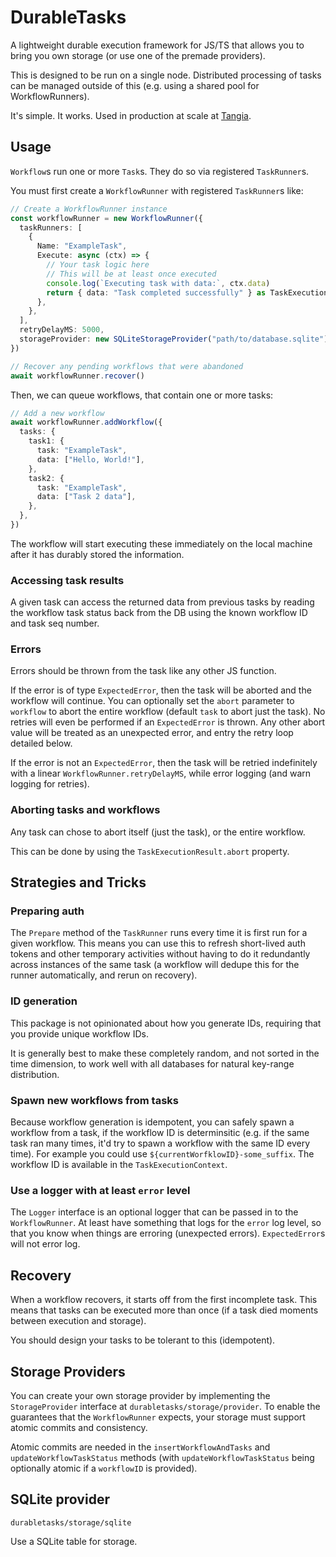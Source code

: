 # DurableTasks

A lightweight durable execution framework for JS/TS that allows you to bring you own storage (or use one of the premade providers).

This is designed to be run on a single node. Distributed processing of tasks can be managed outside of this (e.g. using a shared pool for WorkflowRunners).

It's simple. It works. Used in production at scale at [Tangia](https://www.tangia.co).

## Usage

`Workflow`s run one or more `Task`s. They do so via registered `TaskRunner`s.

You must first create a `WorkflowRunner` with registered `TaskRunner`s like:

```ts
// Create a WorkflowRunner instance
const workflowRunner = new WorkflowRunner({
  taskRunners: [
    {
      Name: "ExampleTask",
      Execute: async (ctx) => {
        // Your task logic here
        // This will be at least once executed
        console.log(`Executing task with data:`, ctx.data)
        return { data: "Task completed successfully" } as TaskExecutionResult
      },
    },
  ],
  retryDelayMS: 5000,
  storageProvider: new SQLiteStorageProvider("path/to/database.sqlite"),
})

// Recover any pending workflows that were abandoned
await workflowRunner.recover()
```

Then, we can queue workflows, that contain one or more tasks:

```ts
// Add a new workflow
await workflowRunner.addWorkflow({
  tasks: {
    task1: {
      task: "ExampleTask",
      data: ["Hello, World!"],
    },
    task2: {
      task: "ExampleTask",
      data: ["Task 2 data"],
    },
  },
})
```

The workflow will start executing these immediately on the local machine after it has durably stored the information.

### Accessing task results

A given task can access the returned data from previous tasks by reading the workflow task status back from the DB using the known workflow ID and task seq number.

### Errors

Errors should be thrown from the task like any other JS function.

If the error is of type `ExpectedError`, then the task will be aborted and the workflow will continue. You can optionally set the `abort` parameter to `workflow` to abort the entire workflow (default `task` to abort just the task). No retries will even be performed if an `ExpectedError` is thrown. Any other abort value will be treated as an unexpected error, and entry the retry loop detailed below.

If the error is not an `ExpectedError`, then the task will be retried indefinitely with a linear `WorkflowRunner.retryDelayMS`, while error logging (and warn logging for retries).

### Aborting tasks and workflows

Any task can chose to abort itself (just the task), or the entire workflow.

This can be done by using the `TaskExecutionResult.abort` property.

## Strategies and Tricks

### Preparing auth

The `Prepare` method of the `TaskRunner` runs every time it is first run for a given workflow. This means you can use this to refresh short-lived auth tokens and other temporary activities without having to do it redundantly across instances of the same task (a workflow will dedupe this for the runner automatically, and rerun on recovery).

### ID generation

This package is not opinionated about how you generate IDs, requiring that you provide unique workflow IDs.

It is generally best to make these completely random, and not sorted in the time dimension, to work well with all databases for natural key-range distribution.

### Spawn new workflows from tasks

Because workflow generation is idempotent, you can safely spawn a workflow from a task, if the workflow ID is determinsitic (e.g. if the same task ran many times, it'd try to spawn a workflow with the same ID every time). For example you could use `${currentWorfklowID}-some_suffix`. The workflow ID is available in the `TaskExecutionContext`.

### Use a logger with at least `error` level

The `Logger` interface is an optional logger that can be passed in to the `WorkflowRunner`. At least have something that logs for the `error` log level, so that you know when things are erroring (unexpected errors). `ExpectedError`s will not error log.

## Recovery

When a workflow recovers, it starts off from the first incomplete task. This means that tasks can be executed more than once (if a task died moments between execution and storage).

You should design your tasks to be tolerant to this (idempotent).

## Storage Providers

You can create your own storage provider by implementing the `StorageProvider` interface at `durabletasks/storage/provider`. To enable the guarantees that the `WorkflowRunner` expects, your storage must support atomic commits and consistency.

Atomic commits are needed in the `insertWorkflowAndTasks` and `updateWorkflowTaskStatus` methods (with `updateWorkflowTaskStatus` being optionally atomic if a `workflowID` is provided).

## SQLite provider

`durabletasks/storage/sqlite`

Use a SQLite table for storage.
